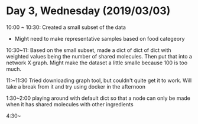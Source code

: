 # Day 3, Wednesday (2019/03/03)

10:00 ~ 10:30: Created a small subset of the data
* Might need to make representative samples based on food categeory

10:30~11: Based on the small subset, made a dict of dict of dict with weighted values being the number of shared molecules. Then put that into a network X graph. Might make the dataset a little smalle because 100 is too much. 

11:~11:30
Tried downloading graph tool, but couldn't quite get it to work. Will take a break from it and try using docker in the afternoon

1:30~2:00 playing around with default dict so that a node can only be made when it has shared molecules with other ingredients

4:30~